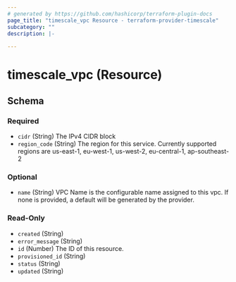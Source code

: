 ```yaml
---
# generated by https://github.com/hashicorp/terraform-plugin-docs
page_title: "timescale_vpc Resource - terraform-provider-timescale"
subcategory: ""
description: |-
  
---
```


# timescale_vpc (Resource)





<!-- schema generated by tfplugindocs -->
## Schema

### Required

- `cidr` (String) The IPv4 CIDR block
- `region_code` (String) The region for this service. Currently supported regions are us-east-1, eu-west-1, us-west-2, eu-central-1, ap-southeast-2

### Optional

- `name` (String) VPC Name is the configurable name assigned to this vpc. If none is provided, a default will be generated by the provider.

### Read-Only

- `created` (String)
- `error_message` (String)
- `id` (Number) The ID of this resource.
- `provisioned_id` (String)
- `status` (String)
- `updated` (String)
